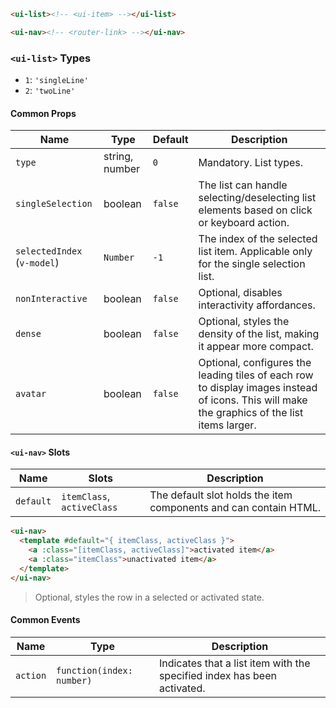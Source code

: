 ```html
<ui-list><!-- <ui-item> --></ui-list>

<ui-nav><!-- <router-link> --></ui-nav>
```

### `<ui-list>` Types

- `1`: `'singleLine'`
- `2`: `'twoLine'`

#### Common Props

| Name                        | Type           | Default | Description                                                                                                                                  |
| --------------------------- | -------------- | ------- | -------------------------------------------------------------------------------------------------------------------------------------------- |
| `type`                      | string, number | `0`     | Mandatory. List types.                                                                                                                       |
| `singleSelection`           | boolean        | `false` | The list can handle selecting/deselecting list elements based on click or keyboard action.                                                   |
| `selectedIndex` (`v-model`) | `Number`       | `-1`    | The index of the selected list item. Applicable only for the single selection list.                                                          |
| `nonInteractive`            | boolean        | `false` | Optional, disables interactivity affordances.                                                                                                |
| `dense`                     | boolean        | `false` | Optional, styles the density of the list, making it appear more compact.                                                                     |
| `avatar`                    | boolean        | `false` | Optional, configures the leading tiles of each row to display images instead of icons. This will make the graphics of the list items larger. |

#### `<ui-nav>` Slots

| Name      | Slots                      | Description                                                      |
| --------- | -------------------------- | ---------------------------------------------------------------- |
| `default` | `itemClass`, `activeClass` | The default slot holds the item components and can contain HTML. |

```html
<ui-nav>
  <template #default="{ itemClass, activeClass }">
    <a :class="[itemClass, activeClass]">activated item</a>
    <a :class="itemClass">unactivated item</a>
  </template>
</ui-nav>
```

> Optional, styles the row in a selected or activated state.

#### Common Events

| Name     | Type                      | Description                                                             |
| -------- | ------------------------- | ----------------------------------------------------------------------- |
| `action` | `function(index: number)` | Indicates that a list item with the specified index has been activated. |
